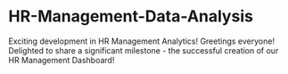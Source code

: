 # HR-Management-Data-Analysis
Exciting development in HR Management Analytics! Greetings everyone! Delighted to share a significant milestone - the successful creation of our HR Management Dashboard! 
